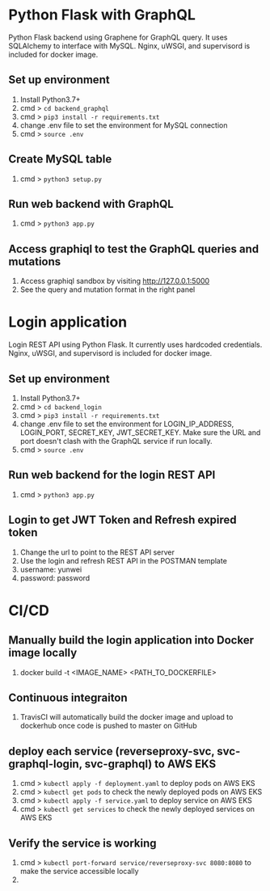 # Python Flask with GraphQL

Python Flask backend using Graphene for GraphQL query. It uses SQLAlchemy to interface with MySQL. Nginx, uWSGI, and supervisord is included for docker image.

## Set up environment

1.  Install Python3.7+
2.  cmd > `cd backend_graphql`
3.  cmd > `pip3 install -r requirements.txt`
4.  change .env file to set the environment for MySQL connection
5.  cmd > `source .env`

## Create MySQL table

1.  cmd > `python3 setup.py`

## Run web backend with GraphQL

1.  cmd > `python3 app.py`

## Access graphiql to test the GraphQL queries and mutations

1. Access graphiql sandbox by visiting http://127.0.0.1:5000
2. See the query and mutation format in the right panel

# Login application

Login REST API using Python Flask. It currently uses hardcoded credentials. Nginx, uWSGI, and supervisord is included for docker image.

## Set up environment

1. Install Python3.7+
2. cmd > `cd backend_login`
3. cmd > `pip3 install -r requirements.txt`
4. change .env file to set the environment for LOGIN_IP_ADDRESS, LOGIN_PORT, SECRET_KEY, JWT_SECRET_KEY. Make sure the URL and port doesn't clash with the GraphQL service if run locally.
5. cmd > `source .env`

## Run web backend for the login REST API

1.  cmd > `python3 app.py`

## Login to get JWT Token and Refresh expired token

1. Change the url to point to the REST API server
2. Use the login and refresh REST API in the POSTMAN template
3. username: yunwei
4. password: password

# CI/CD

## Manually build the login application into Docker image locally

1. docker build -t <IMAGE_NAME> <PATH_TO_DOCKERFILE>

## Continuous integraiton

1.  TravisCI will automatically build the docker image and upload to dockerhub once code is pushed to master on GitHub

## deploy each service (reverseproxy-svc, svc-graphql-login, svc-graphql) to AWS EKS

1. cmd > `kubectl apply -f deployment.yaml` to deploy pods on AWS EKS
2. cmd > `kubectl get pods` to check the newly deployed pods on AWS EKS
3. cmd > `kubectl apply -f service.yaml` to deploy service on AWS EKS
4. cmd > `kubectl get services` to check the newly deployed services on AWS EKS

## Verify the service is working

1. cmd > `kubectl port-forward service/reverseproxy-svc 8080:8080` to make the service accessible locally
2. 
